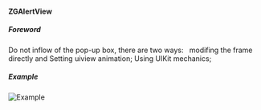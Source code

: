 #### ZGAlertView

##### Foreword
Do not inflow of the pop-up box, there are two ways:   modifing the frame directly and Setting uiview animation; Using UIKit mechanics;

##### Example
![Example](https://ooo.0o0.ooo/2017/02/08/589ae830c5bf1.gif)

